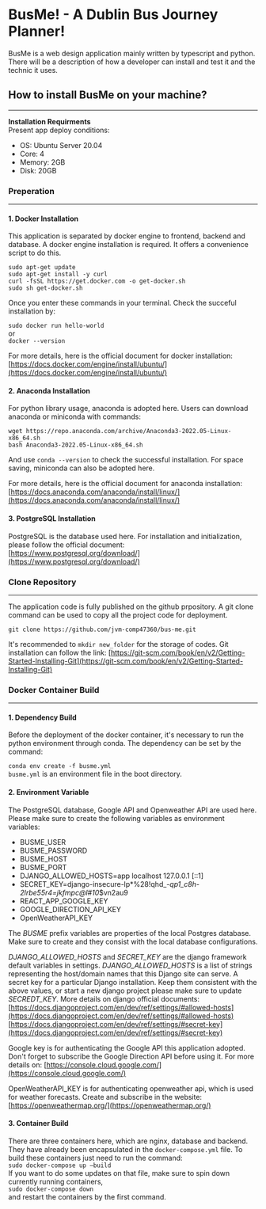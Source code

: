 # **BusMe! - A Dublin Bus Journey Planner!**  
BusMe is a web design application mainly written by typescript and python. There will be a description of how a developer can install and test it and the technic it uses.

## **How to install BusMe on your machine?**  
---  

**Installation Requirments**  
Present app deploy conditions:
- OS: Ubuntu Server 20.04
- Core: 4
- Memory: 2GB
- Disk: 20GB  

### **Preperation**
---
#### **1. Docker Installation**  
This application is separated by docker engine to frontend, backend and database. A docker engine installation is required. It offers a convenience script to do this.
  
`sudo apt-get update`  
`sudo apt-get install -y curl`  
`curl -fsSL https://get.docker.com -o get-docker.sh`  
`sudo sh get-docker.sh`  

Once you enter these commands in your terminal. Check the succeful installation by:   

`sudo docker run hello-world`  
or  
`docker --version`  

For more details, here is the official document for docker installation: [https://docs.docker.com/engine/install/ubuntu/](https://docs.docker.com/engine/install/ubuntu/)  

#### **2. Anaconda Installation**  
For python library usage, anaconda is adopted here. Users can download anaconda or miniconda with commands:  

`wget https://repo.anaconda.com/archive/Anaconda3-2022.05-Linux-x86_64.sh`  
`bash Anaconda3-2022.05-Linux-x86_64.sh`  

And use `conda --version` to check the successful installation. For space saving, miniconda can also be adopted here. 

For more details, here is the official document for anaconda installation: [https://docs.anaconda.com/anaconda/install/linux/](https://docs.anaconda.com/anaconda/install/linux/)  

#### **3. PostgreSQL Installation**  
PostgreSQL is the database used here. For installation and initialization, please follow the official document: [https://www.postgresql.org/download/](https://www.postgresql.org/download/)

### **Clone Repository**
---
The application code is fully published on the github prpository. A git clone command can be used to copy all the project code for deployment. 

`git clone https://github.com/jvm-comp47360/bus-me.git`  

It's recommended to  `mkdir new_folder` for the storage of codes. Git installation can follow the link: [https://git-scm.com/book/en/v2/Getting-Started-Installing-Git](https://git-scm.com/book/en/v2/Getting-Started-Installing-Git)  


### **Docker Container Build**  
---
#### **1. Dependency Build**
Before the deployment of the docker container, it's necessary to run the python environment through conda. The dependency can be set by the command:  

`conda env create -f busme.yml`  
`busme.yml` is an environment file in the boot directory.  

#### **2. Environment Variable**  
The PostgreSQL database, Google API and Openweather API are used here. Please make sure to create the following variables as environment variables:  
* BUSME_USER 
* BUSME_PASSWORD  
* BUSME_HOST  
* BUSME_PORT  
* DJANGO_ALLOWED_HOSTS=app localhost 127.0.0.1 [::1]
* SECRET_KEY=django-insecure-lp*%28!qhd_*-qp1_c8h-2lrbe55r4=jkfmpc@l#10*$vn2au9
* REACT_APP_GOOGLE_KEY
* GOOGLE_DIRECTION_API_KEY
* OpenWeatherAPI_KEY  

The _BUSME_ prefix variables are properties of the local Postgres database. Make sure to create and they consist with the local database configurations.  

_DJANGO_ALLOWED_HOSTS_ and _SECRET_KEY_ are the django framework default variables in settings. _DJANGO_ALLOWED_HOSTS_ is a list of strings representing the host/domain names that this Django site can serve. A secret key for a particular Django installation. Keep them consistent with the above values, or start a new django project please make sure to update _SECREDT_KEY_. More details on django official documents: [https://docs.djangoproject.com/en/dev/ref/settings/#allowed-hosts](https://docs.djangoproject.com/en/dev/ref/settings/#allowed-hosts) [https://docs.djangoproject.com/en/dev/ref/settings/#secret-key](https://docs.djangoproject.com/en/dev/ref/settings/#secret-key)

Google key is for authenticating the Google API this application adopted. Don't forget to subscribe the Google Direction API before using it. For more details on: [https://console.cloud.google.com/](https://console.cloud.google.com/)

OpenWeatherAPI_KEY is for authenticating openweather api, which is used for weather forecasts. Create and subscribe in the website: [https://openweathermap.org/](https://openweathermap.org/)  

#### **3. Container Build**  
There are three containers here, which are nginx, database and backend. They have already been encapsulated in the `docker-compose.yml` file. To build these containers just need to run the command:  
`sudo docker-compose up –build `  
If you want to do some updates on that file, make sure to spin down currently running containers,   
`sudo docker-compose down`  
and restart the containers by the first command.